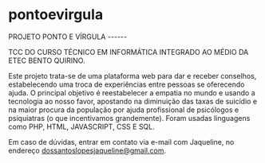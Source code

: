 # pontoevirgula

PROJETO PONTO E VÍRGULA ------

TCC DO CURSO TÉCNICO EM INFORMÁTICA INTEGRADO AO MÉDIO DA ETEC BENTO QUIRINO.

Este projeto trata-se de uma plataforma web para dar e receber conselhos, estabelecendo uma troca de experiências entre 
pessoas se oferecendo ajuda. O principal objetivo é reestabelecer a empatia no mundo e usando a tecnologia ao nosso favor, 
apostando na diminuição das taxas de suicídio e na maior procura da população por ajuda profissional de psicólogos e psiquiatras
(o que incentivamos grandemente).
Foram usadas linguagens como PHP, HTML, JAVASCRIPT, CSS E SQL.

Em caso de dúvidas, entrar em contato via e-mail com Jaqueline, no endereço dossantoslopesjaqueline@gmail.com.
